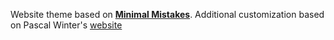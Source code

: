 
Website theme based on [**Minimal Mistakes**](https://mmistakes.github.io/minimal-mistakes/). 
Additional customization based on Pascal Winter's [website](https://github.com/pascal-winter)

